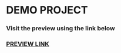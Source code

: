 # DEMO PROJECT

### Visit the preview using the link below
### [PREVIEW LINK](https://serhii-trofimov.github.io/test/)
